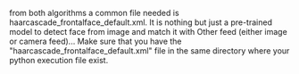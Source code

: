from both algorithms a common file needed is haarcascade_frontalface_default.xml.
It is nothing but just a pre-trained model to detect face from image and match it with Other feed (either image or camera feed)...
Make sure that you have the "haarcascade_frontalface_default.xml" file in the same directory where your python execution file exist. 

